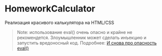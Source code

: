 # HomeworkCalculator

Реализация красивого калькулятора на HTML/CSS

> Note: использование eval() очень опасно и крайне не рекомендется. Злоумышленник может сделать инъекцию и запустить вредоносный код. Подробнее: [И снова про опасность eval()](https://habr.com/ru/post/221937/)
